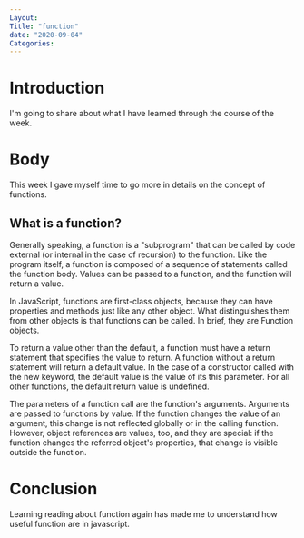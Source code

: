 ```yaml
---
Layout: 
Title: "function"
date: "2020-09-04"
Categories:
---
```


# Introduction

I'm going to share about what I have learned through the course of the week.

# Body

This week I gave myself time to go more in details on the concept of functions.

## What is a function?

Generally speaking, a function is a "subprogram" that can be called by code external (or internal in the case of recursion) to the function. Like the program itself, a function is composed of a sequence of statements called the function body. Values can be passed to a function, and the function will return a value.

In JavaScript, functions are first-class objects, because they can have properties and methods just like any other object. What distinguishes them from other objects is that functions can be called. In brief, they are Function objects.

To return a value other than the default, a function must have a return statement that specifies the value to return. A function without a return statement will return a default value. In the case of a constructor called with the new keyword, the default value is the value of its this parameter. For all other functions, the default return value is undefined.

The parameters of a function call are the function's arguments. Arguments are passed to functions by value. If the function changes the value of an argument, this change is not reflected globally or in the calling function. However, object references are values, too, and they are special: if the function changes the referred object's properties, that change is visible outside the function.



# Conclusion 

Learning reading about function again has made me to understand how useful function are in javascript.

